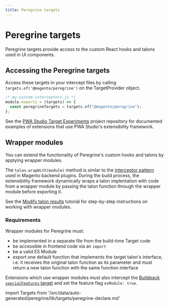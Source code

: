 ```yaml
---
title: Peregrine targets
---
```


# Peregrine targets

Peregrine targets provide access to the custom React hooks and talons used in UI components.

## Accessing the Peregrine targets

Access these targets in your intercept files by calling `targets.of('@magento/peregrine')` on the TargetProvider object.

```js
/* my-custom-interceptors.js */
module.exports = (targets) => {
  const peregrineTargets = targets.of("@magento/peregrine");
};
```

See the [PWA Studio Target Experiments][] project repository for documented examples of extensions that use PWA Studio's extensibility framework.

[pwa studio target experiments]: https://github.com/magento-research/pwa-studio-target-experiments

## Wrapper modules

You can extend the functionality of Peregrine's custom hooks and talons by applying wrapper modules.

The `talon.wrapWith(module)` method is simlar to the [interceptor pattern][] used in Magento backend plugins.
During the build process, the extensibility framework dynamically wraps a talon implentation with code from a wrapper module by passing the talon function through the wrapper module before exporting it.

[interceptor pattern]: https://devdocs.magento.com/guides/v2.4/extension-dev-guide/plugins.html

See the [Modify talon results][] tutorial for step-by-step instructions on working with wrapper modules.

[modify talon results]: /tutorials/targets/modify-talon-results/

### Requirements

Wrapper modules for Peregrine must:

- be implemented in a separate file from the build-time Target code
- be accessible in frontend code via an `import`
- be a valid ES Module
- export one default function that implements the target talon's interface, i.e. it receives the original talon function as its parameter and must return a new talon function with the same function interface

Extensions which use wrapper modules _must_ also intercept the [Buildpack `specialFeatures` target][] and set the feature flag `esModule: true`.

[buildpack `specialfeatures` target]: /api/buildpack/targets/

<!--
The reference doc content is generated automatically from the source code.
To update this section, update the doc blocks in the source code
-->

import Targets from '/src/data/auto-generated/peregrine/lib/targets/peregrine-declare.md'

<Targets />
